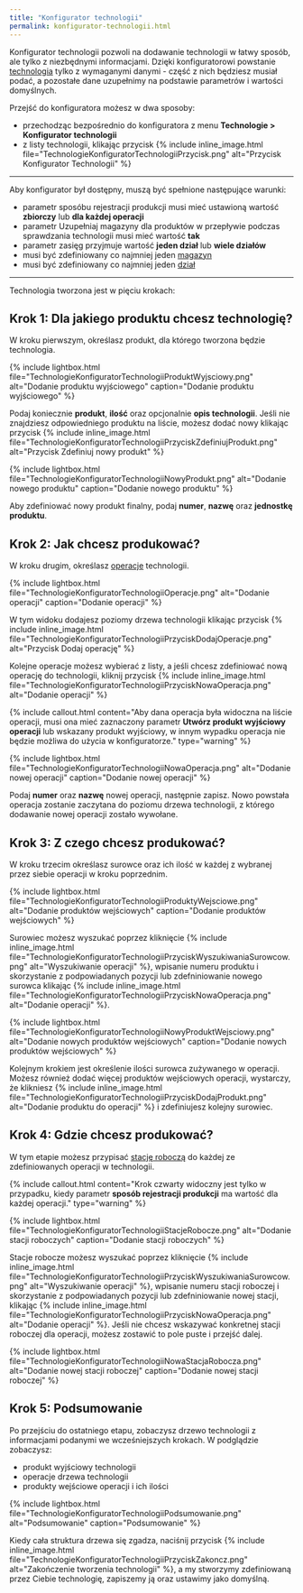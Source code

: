 ```yaml
---
title: "Konfigurator technologii"
permalink: konfigurator-technologii.html
---
```


Konfigurator technologii pozwoli na dodawanie technologii w łatwy sposób, ale tylko z niezbędnymi informacjami. Dzięki konfiguratorowi powstanie [technologia](/technologie-szczegoly) tylko z wymaganymi danymi - część z nich będziesz musiał podać, a pozostałe dane uzupełnimy na podstawie parametrów i wartości domyślnych. 

Przejść do konfiguratora możesz w dwa sposoby:
- przechodząc bezpośrednio do konfiguratora z menu **Technologie > Konfigurator technologii**
- z listy technologii, klikając przycisk {% include inline_image.html file="TechnologieKonfiguratorTechnologiiPrzycisk.png" alt="Przycisk Konfigurator Technologii" %}

---

Aby konfigurator był dostępny, muszą być spełnione następujące warunki:
- parametr sposóbu rejestracji produkcji musi mieć ustawioną wartość **zbiorczy** lub **dla każdej operacji**
- parametr Uzupełniaj magazyny dla produktów w przepływie podczas sprawdzania technologii musi mieć wartość **tak**
- parametr zasięg przyjmuje wartość **jeden dział** lub **wiele działów**
- musi być zdefiniowany co najmniej jeden [magazyn](/magazyny)
- musi być zdefiniowany co najmniej jeden [dział](/dzialy)

---

Technologia tworzona jest w pięciu krokach:

## Krok 1: Dla jakiego produktu chcesz technologię?

W kroku pierwszym, określasz produkt, dla którego tworzona będzie technologia.

{% include lightbox.html file="TechnologieKonfiguratorTechnologiiProduktWyjsciowy.png" alt="Dodanie produktu wyjściowego" caption="Dodanie produktu wyjściowego" %}

Podaj koniecznie **produkt**, **ilość** oraz opcjonalnie **opis technologii**. Jeśli nie znajdziesz odpowiedniego produktu na liście, możesz dodać nowy klikając przycisk {% include inline_image.html file="TechnologieKonfiguratorTechnologiiPrzyciskZdefiniujProdukt.png" alt="Przycisk Zdefiniuj nowy produkt" %}

{% include lightbox.html file="TechnologieKonfiguratorTechnologiiNowyProdukt.png" alt="Dodanie nowego produktu" caption="Dodanie nowego produktu" %}

Aby zdefiniować nowy produkt finalny, podaj **numer**, **nazwę** oraz **jednostkę produktu**.

## Krok 2:  Jak chcesz produkować?

W kroku drugim, określasz [operacje](/operacje) technologii.

{% include lightbox.html file="TechnologieKonfiguratorTechnologiiOperacje.png" alt="Dodanie operacji" caption="Dodanie operacji" %}

W tym widoku dodajesz poziomy drzewa technologii klikając przycisk {% include inline_image.html file="TechnologieKonfiguratorTechnologiiPrzyciskDodajOperacje.png" alt="Przycisk Dodaj operację" %}

Kolejne operacje możesz wybierać z listy, a jeśli chcesz zdefiniować nową operację do technologii, kliknij przycisk {% include inline_image.html file="TechnologieKonfiguratorTechnologiiPrzyciskNowaOperacja.png" alt="Dodanie operacji" %}

{% include callout.html content="Aby dana operacja była widoczna na liście operacji, musi ona mieć zaznaczony parametr **Utwórz produkt wyjściowy operacji** lub wskazany produkt wyjściowy, w innym wypadku operacja nie będzie możliwa do użycia w konfiguratorze." type="warning" %}

{% include lightbox.html file="TechnologieKonfiguratorTechnologiiNowaOperacja.png" alt="Dodanie nowej operacji" caption="Dodanie nowej operacji" %}

Podaj **numer** oraz **nazwę** nowej operacji, następnie zapisz. Nowo powstała operacja zostanie zaczytana do poziomu drzewa technologii, z którego dodawanie nowej operacji zostało wywołane.

## Krok 3:  Z czego chcesz produkować?

W kroku trzecim określasz surowce oraz ich ilość w każdej z wybranej przez siebie operacji w kroku poprzednim.

{% include lightbox.html file="TechnologieKonfiguratorTechnologiiProduktyWejsciowe.png" alt="Dodanie produktów wejściowych" caption="Dodanie produktów wejściowych" %}

Surowiec możesz wyszukać poprzez kliknięcie {% include inline_image.html file="TechnologieKonfiguratorTechnologiiPrzyciskWyszukiwaniaSurowcow.png" alt="Wyszukiwanie operacji" %}, wpisanie numeru produktu i skorzystanie z podpowiadanych pozycji lub zdefniniowanie nowego surowca klikając {% include inline_image.html file="TechnologieKonfiguratorTechnologiiPrzyciskNowaOperacja.png" alt="Dodanie operacji" %}. 

{% include lightbox.html file="TechnologieKonfiguratorTechnologiiNowyProduktWejsciowy.png" alt="Dodanie nowych produktów wejściowych" caption="Dodanie nowych produktów wejściowych" %}

Kolejnym krokiem jest określenie ilości surowca zużywanego w operacji. Możesz również dodać więcej produktów wejściowych operacji, wystarczy, że klikniesz {% include inline_image.html file="TechnologieKonfiguratorTechnologiiPrzyciskDodajProdukt.png" alt="Dodanie produktu do operacji" %} i zdefiniujesz kolejny surowiec.

## Krok 4:  Gdzie chcesz produkować?

W tym etapie możesz przypisać [stację roboczą](/stacje-robocze) do każdej ze zdefiniowanych operacji w technologii.

{% include callout.html content="Krok czwarty widoczny jest tylko w przypadku, kiedy parametr **sposób rejestracji produkcji** ma wartość dla każdej operacji." type="warning" %}

{% include lightbox.html file="TechnologieKonfiguratorTechnologiiStacjeRobocze.png" alt="Dodanie stacji roboczych" caption="Dodanie stacji roboczych" %}

Stacje robocze możesz wyszukać poprzez kliknięcie {% include inline_image.html file="TechnologieKonfiguratorTechnologiiPrzyciskWyszukiwaniaSurowcow.png" alt="Wyszukiwanie operacji" %}, wpisanie numeru stacji roboczej i skorzystanie z podpowiadanych pozycji lub zdefniniowanie nowej stacji, klikając {% include inline_image.html file="TechnologieKonfiguratorTechnologiiPrzyciskNowaOperacja.png" alt="Dodanie operacji" %}. Jeśli nie chcesz wskazywać konkretnej stacji roboczej dla operacji, możesz zostawić to pole puste i przejść dalej.

{% include lightbox.html file="TechnologieKonfiguratorTechnologiiNowaStacjaRobocza.png" alt="Dodanie nowej stacji roboczej" caption="Dodanie nowej stacji roboczej" %}

## Krok 5:  Podsumowanie

Po przejściu do ostatniego etapu, zobaczysz drzewo technologii z informacjami podanymi we wcześniejszych krokach. W podglądzie zobaczysz:

- produkt wyjściowy technologii
- operacje drzewa technologii
- produkty wejściowe operacji i ich ilości

{% include lightbox.html file="TechnologieKonfiguratorTechnologiiPodsumowanie.png" alt="Podsumowanie" caption="Podsumowanie" %}

Kiedy cała struktura drzewa się zgadza, naciśnij przycisk {% include inline_image.html file="TechnologieKonfiguratorTechnologiiPrzyciskZakoncz.png" alt="Zakończenie tworzenia technologii" %}, a my stworzymy zdefiniowaną przez Ciebie technologię, zapiszemy ją oraz ustawimy jako domyślną.
